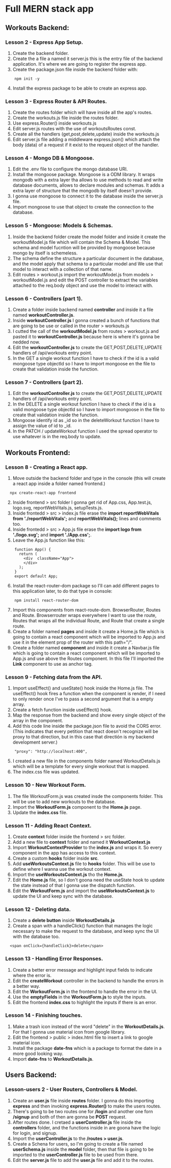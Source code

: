 # Full MERN stack app

## Workouts Backend:

### Lesson 2 - Express App Setup.
1. Create the backend folder.
2. Create the a file a named it server.js this is the entry file of the backend application. It's where we are going to register the express app.
3. Create the package.json file inside the backend folder with:
```js:
    npm init -y
```
4. Install the express package to be able to create an express app.

### Lesson 3 - Express Router & API Routes.
1. Create the routes folder which will have inside all the app's routes.
2. Create the workouts.js file inside the routes folder.
3. Use express.Router() inside workouts.js
4. Edit server.js routes with the use of workoutsRoutes const.
5. Create all the handlers (get,post,delete,update) inside the workouts.js
6. Edit server.js file adding a middleware express.json() which attach the body (data) of a request if it exist to the request object of the handler.

### Lesson 4 - Mongo DB & Mongoose.
1. Edit the .env file to configure the mongo database URI.
2. Install the mongoose package. Mongoose is a ODM library. It wraps mongodb with a extra layer tha allows to use methods to read and write database documents, allows to declare modules and schemas. It adds a extra layer of structure that the mongodb by itself doesn't provide.
3. I gonna use mongoose to connect it to the database inside the server.js file.
4. Import mongoose to use that object to create the connection to the database.

### Lesson 5 - Mongoose: Models & Schemas.
1. Inside the backend folder create the model folder and inside it create the workoutModel.js file which will contain the Schema & Model. This schema and model fucntion will be provided by mongoose because mongo by itself is schemeless.
2. The schema define the structure a particular document in the database, and the model apply that schema to a particular model and We use that model to interact with a collection of that name.
3. Edit routes > workout.js import the workoutModel.js from models > workoutModel.js and edit the POST controller to extract the variables attached to the req.body object and use the model to interact with.

### Lesson 6 - Controllers (part 1).
1. Create a folder inside backend named **controller** and inside it a file named **workoutController.js**.
2. Inside **workoutController.js** I gonna created a bunch of functions that are going to be use or called in the router > workouts.js
3. I cutted the call of the **workoutModel.js** from routes > workout.js and pasted it to **workoutController.js** because here is where it's gonna be nedded now.
4. Edit the **workoutController.js** to create the GET,POST,DELETE,UPDATE handlers of /api/workouts entry point.
5. In the GET a single workout function I have to check if the id is a valid mongoose type objectId so I have to import mongoose en the file to create that validation inside the function.

### Lesson 7 - Controllers (part 2).
1. Edit the **workoutController.js** to create the GET,POST,DELETE,UPDATE handlers of /api/workouts entry point.
5. In the DELETE a single workout function I have to check if the id is a valid mongoose type objectId so I have to import mongoose in the file to create that validation inside the function.
6. Mongoose identify id as _id so in the deleteWorkout function I have to assign the value of id to _id.
7. In the PATCH / updateWorkout function I used the spread operator to use whatever is in the req.body to update.

## Workouts Frontend:

### Lesson 8 - Creating a React app.
1. Move outside the backend folder and type in the console (this will create a react app inside a folder named frontend.)
```js:
  npx create-react-app frontend
```
2. Inside frontend > src folder I gonna get rid of App.css, App.test.js, logo.svg, reportWebVitals.js, setupTests.js.
3. Inside frontedd > src > index.js file erase the **import reportWebVitals from './reportWebVitals';** and **reportWebVitals();** lines and comments too.
4. Inside frontedd > src > App.js file erase the **import logo from './logo.svg';** and **import './App.css';**.
5. Leave the App.js function like this:
```js:
    function App() {
      return (
        <div  className="App">
        </div>
      );
    }
    export default App;
```
6. Install the react-router-dom package so I'll can add different pages to this application later, to do that type in console: 
```js:
    npm install react-router-dom
```
7. Import this components from react-route-dom. BrowserRouter, Routes and Route. Browserrouter wraps everywhere I want to use the route, Routes that wraps all the individual Route, and Route that create a single route.
8. Create a folder named **pages** and inside it create a Home.js file which is going to contain a react component which will be imported to App.js and use it in the element prop of the router with this path="/".
9. Create a folder named **component** and inside it create a Navbar.js file which is going to contain a react component which will be imported to App.js and use above the Routes component. In this file I'll imported the **Link** component to use as anchor tag.

### Lesson 9 - Fetching data from the API.
1. Import useEffect() and  useState() hook inside the Home.js file. The useEffect() hook fires a function when the component is render, if I need to only render once I've to pass a second argument that is a empty array.
2. Create a fetch function inside useEffect() hook.
3. Map the response from the backend and show every single object of the array in the component.
4. Add this code line inside the package.json file to avoid the CORS error. (This indicates that every petition that react doesn't recognize will be proxy to that direction, but in this case that directión is my backend development server.)
```js:
    "proxy": "http://localhost:400",
```
5. I created a new file in the components folder named WorkoutDetails.js which will be a template for every single workout that is mapped.
6. The index.css file was updated.

### Lesson 10 - New Workout Form.
1. The file WorkoutForm.js was created insde the components folder. This will be use to add new workouts to the database.
2. Import the **WorkoutForm.js** component to the **Home.js** page.
3. Update the **index.css** file.

### Lesson 11 - Adding React Context.
1. Create **context** folder inside the frontend > src folder. 
2. Add a new file to **context** folder and named it **WorkoutContext.js**
3. Import **WorkoutContextProvider** to the **index.js** and wraps it. So every component in the app has access to this context.
4. Create a custom **hooks** folder inside **src**.
5. Add **useWorkoutsContext.js** file to **hooks** folder. This will be use to define where I wanna use the workout context.
6. Import the **useWorkoutsContext.js** tho the **Home.js**.
7. Edit the **Home.js** file, so I don't goona need the useState hook to update the state instead of that I gonna use the dispatch function.
8. Edit the **WorkoutForm.js** and import the **useWorkoutsContext.js** to update the UI and keep sync with the database.

### Lesson 12 - Deleting data.
1. Create a **delete button** inside **WorkoutDetails.js**
2. Create a span with a handleClick() function that manages the logic necessary to make the request to the database, and keep sync the UI with the database too.
```js:
  <span onClick={handleClick}>delete</span>
```

### Lesson 13 - Handling Error Responses.
1. Create a better error message and highlight input fields to indicate where the error is.
2. Edit the **createWorkout** controller in the backend to handle the errors in a better way.
3. Edit the **WorkoutForm.js** in the frontend to handle the error in the UI.
4. Use the **emptyFields** in the **WorkoutForm.js** to style the inputs.
5. Edit the frontend **index.css** to highlight the inputs if there is an error.

### Lesson 14 - Finishing touches.
1. Make a trash icon instead of the word "delete" in the **WorkoutDetails.js**. For that I gonna use material icon from google library.
2. Edit the frontend > public > index.html file to insert a link to google material icon.
3. Install the package **date-fns** which is a package to format the date in a more good looking way.
4. Import **date-fns** to **WorkoutDetails.js**.
 
## Users Backend:

### Lesson-users 2 - User Routers, Controllers & Model.
1. Create an **user.js** file inside **routes** folder. I gonna do this importing **express** and then invoking **express.Router()** to make the users routes.
2. There's going to be two routes one for **/login** and another one forn **/signup** and both of then are gonna be **POST** request.
3. After routes done. I cretaed a **userController.js** file inside the **controllers** folder, and the functions inside in are goona have the logic for login, and signup.
4. Import the **userController.js** to the **/routes > user.js**.
5. Create a Schena for users, so I'm going to create a file named **userSchema.js** inside the **model** folder, then that file is going to be imported to the **userController.js** file to be used from there.
6. Edit the **server.js** file to add the **user.js** file and add it to the routes.
